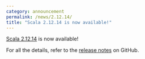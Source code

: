 ```yaml
---
category: announcement
permalink: /news/2.12.14/
title: "Scala 2.12.14 is now available!"
---
```

[Scala 2.12.14](https://github.com/scala/scala/releases/tag/v2.12.14) is now available!

For all the details, refer to the [release notes](https://github.com/scala/scala/releases/tag/v2.12.14) on GitHub.
